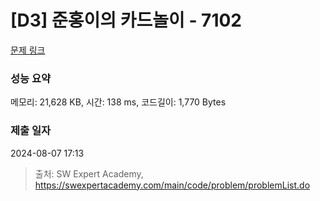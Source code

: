 # [D3] 준홍이의 카드놀이 - 7102 

[문제 링크](https://swexpertacademy.com/main/code/problem/problemDetail.do?contestProbId=AWkIlHWqBYcDFAXC) 

### 성능 요약

메모리: 21,628 KB, 시간: 138 ms, 코드길이: 1,770 Bytes

### 제출 일자

2024-08-07 17:13



> 출처: SW Expert Academy, https://swexpertacademy.com/main/code/problem/problemList.do